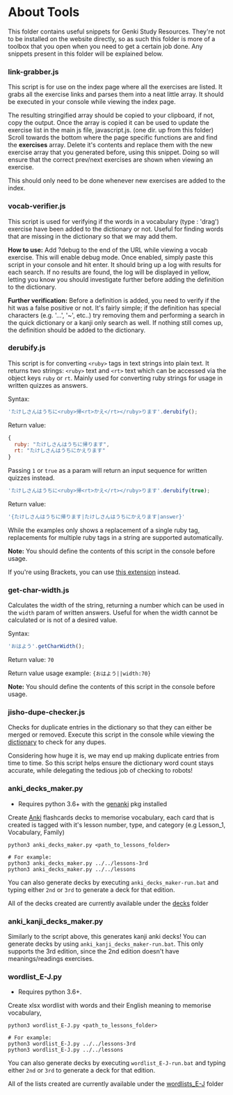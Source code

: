 # About Tools
This folder contains useful snippets for Genki Study Resources. They're not to be installed on the website directly, so as such this folder is more of a toolbox that you open when you need to get a certain job done. Any snippets present in this folder will be explained below.


### link-grabber.js
This script is for use on the index page where all the exercises are listed. It grabs all the exercise links and parses them into a neat little array. It should be executed in your console while viewing the index page.

The resulting stringified array should be copied to your clipboard, if not, copy the output. Once the array is copied it can be used to update the exercise list in the main js file, javascript.js. (one dir. up from this folder) Scroll towards the bottom where the page specific functions are and find the **exercises** array. Delete it's contents and replace them with the new exercise array that you generated before, using this snippet. Doing so will ensure that the correct prev/next exercises are shown when viewing an exercise.

This should only need to be done whenever new exercises are added to the index.


### vocab-verifier.js
This script is used for verifying if the words in a vocabulary (type : 'drag') exercise have been added to the dictionary or not. Useful for finding words that are missing in the dictionary so that we may add them.

**How to use:** Add ?debug to the end of the URL while viewing a vocab exercise. This will enable debug mode. Once enabled, simply paste this script in your console and hit enter. It should bring up a log with results for each search. If no results are found, the log will be displayed in yellow, letting you know you should investigate further before adding the definition to the dictionary.

**Further verification:** Before a definition is added, you need to verify if the hit was a false positive or not. It's fairly simple; if the definition has special characters (e.g. '...', '~', etc..) try removing them and performing a search in the quick dictionary or a kanji only search as well. If nothing still comes up, the definition should be added to the dictionary.


### derubify.js
This script is for converting `<ruby>` tags in text strings into plain text. It returns two strings: `<ruby>` text and `<rt>` text which can be accessed via the object keys `ruby` or `rt`. Mainly used for converting ruby strings for usage in written quizzes as answers.

Syntax:
```javascript
'たけしさんはうちに<ruby>帰<rt>かえ</rt></ruby>ります'.derubify();
```

Return value:
```javascript
{
  ruby: "たけしさんはうちに帰ります",
  rt: "たけしさんはうちにかえります"
}
```

Passing `1` or `true` as a param will return an input sequence for written quizzes instead.
```javascript
'たけしさんはうちに<ruby>帰<rt>かえ</rt></ruby>ります'.derubify(true);
```

Return value:
```javascript
'{たけしさんはうちに帰ります|たけしさんはうちにかえります|answer}'
```

While the examples only shows a replacement of a single ruby tag, replacements for multiple ruby tags in a string are supported automatically.

**Note:** You should define the contents of this script in the console before usage.

If you're using Brackets, you can use [this extension](https://github.com/SethClydesdale/brackets-rubify-text) instead.


### get-char-width.js
Calculates the width of the string, returning a number which can be used in the `width` param of written answers. Useful for when the width cannot be calculated or is not of a desired value.

Syntax:
```javascript
'おはよう'.getCharWidth();
```

Return value: `70`

Return value usage example: `{おはよう||width:70}`

**Note:** You should define the contents of this script in the console before usage.


### jisho-dupe-checker.js
Checks for duplicate entries in the dictionary so that they can either be merged or removed. Execute this script in the console while viewing the [dictionary](https://sethclydesdale.github.io/genki-study-resources/lessons/appendix/dictionary/) to check for any dupes.

Considering how huge it is, we may end up making duplicate entries from time to time. So this script helps ensure the dictionary word count stays accurate, while delegating the tedious job of checking to robots!
 
 
 ### anki_decks_maker.py
 * Requires python 3.6+ with the [genanki](https://pypi.org/project/genanki) pkg installed  
 
 Create [Anki](https://apps.ankiweb.net/) flashcards decks to memorise vocabulary,
 each card that is created is tagged with it's lesson number, type, and category (e.g Lesson_1, Vocabulary, Family) 
 
 ```shell script
python3 anki_decks_maker.py <path_to_lessons_folder>

# For example: 
python3 anki_decks_maker.py ../../lessons-3rd
python3 anki_decks_maker.py ../../lessons
```

You can also generate decks by executing `anki_decks_maker-run.bat` and typing either `2nd` or `3rd` to generate a deck for that edition.
 
All of the decks created are currently available under the [decks](decks/) folder


 ### anki_kanji_decks_maker.py
 
 Similarly to the script above, this generates kanji anki decks! You can generate decks by using `anki_kanji_decks_maker-run.bat`. This only supports the 3rd edition, since the 2nd edition doesn't have meanings/readings exercises.


### wordlist_E-J.py
 * Requires python 3.6+.
 
 Create xlsx wordlist with words and their English meaning to memorise vocabulary,

 
 ```shell script
python3 wordlist_E-J.py <path_to_lessons_folder>

# For example: 
python3 wordlist_E-J.py ../../lessons-3rd
python3 wordlist_E-J.py ../../lessons
```

You can also generate decks by executing `wordlist_E-J-run.bat` and typing either `2nd` or `3rd` to generate a deck for that edition.
 
All of the lists created are currently available under the [wordlists_E-J](wordlists_E-J/) folder